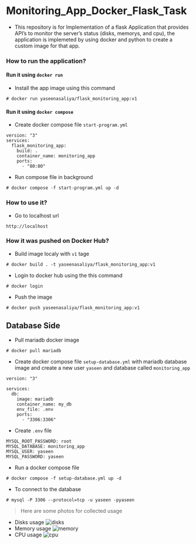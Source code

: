 # Monitoring_App_Docker_Flask_Task
* This repository is for Implementation of a flask Application that provides API’s to monitor the server’s status (disks, memorys, and cpu), the application is implemeted by using docker and python to create a custom image for that app.

### How to run the application?
#### Run it using `docker run`
* Install the app image using this command 
```
# docker run yaseenasaliya/flask_monitoring_app:v1
```


#### Run it using `docker compose`
* Create docker compose file `start-program.yml`
```
version: "3"
services:
  flask_monitoring_app:
    build: .
    container_name: monitoring_app
    ports:
      - "80:80"
```
* Run compose file in background 
```
# docker compose -f start-program.yml up -d
```


### How to use it?
* Go to localhost url
```
http://localhost
```


### How it was pushed on Docker Hub?
* Build image localy with `v1` tage
```
# docker build . -t yaseenasaliya/flask_monitoring_app:v1
```
* Login to docker hub using the this command
```
# docker login
```
* Push the image
```
# docker push yaseenasaliya/flask_monitoring_app:v1
```


## Database Side
* Pull mariadb docker image
```
# docker pull mariadb
```
* Create docker compose file `setup-database.yml` with mariadb database image and create a new user `yaseen` and database called `monitoring_app`
```
version: "3"

services:
  db:
    image: mariadb
    container_name: my_db
    env_file: .env
    ports:
      - "3306:3306"
```
* Create `.env` file 
```
MYSQL_ROOT_PASSWORD: root
MYSQL_DATABASE: monitoring_app
MYSQL_USER: yaseen
MYSQL_PASSWORD: yaseen
```
* Run a docker compose file 
```
# docker compose -f setup-database.yml up -d
```
* To connect to the database 
```
# mysql -P 3306 --protocol=tcp -u yaseen -pyaseen
```






> Here are some photos for collected usage
* Disks usage
![disks](https://user-images.githubusercontent.com/59315877/229504568-de9260bb-c77d-49cb-af58-ed285055e62d.png)
* Memory usage
![memory](https://user-images.githubusercontent.com/59315877/229504580-2240f30b-2f00-4e83-b384-a574fb597a34.png)
* CPU usage
![cpu](https://user-images.githubusercontent.com/59315877/229504541-b61a5ed4-7233-4808-b249-913765c72e5b.png)
